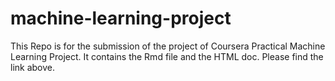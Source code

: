 # machine-learning-project
This Repo is for the submission of the project of Coursera Practical Machine Learning Project.
It contains the Rmd file and the HTML doc.
Please find the link above.
